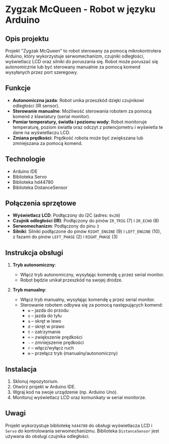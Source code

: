 # Zygzak McQueen - Robot w języku Arduino

## Opis projektu

Projekt "Zygzak McQueen" to robot sterowany za pomocą mikrokontrolera Arduino, który wykorzystuje serwomechanizm, czujniki odległości, wyświetlacz LCD oraz silniki do poruszania się. Robot może poruszać się autonomicznie lub być sterowany manualnie za pomocą komend wysyłanych przez port szeregowy.

## Funkcje

- **Autonomiczna jazda**: Robot unika przeszkód dzięki czujnikowi odległości (IR sensor).
- **Sterowanie manualne**: Możliwość sterowania robotem za pomocą komend z klawiatury (serial monitor).
- **Pomiar temperatury, światła i poziomu wody**: Robot monitoruje temperaturę, poziom światła oraz odczyt z potencjometru i wyświetla te dane na wyświetlaczu LCD.
- **Zmiana prędkości**: Prędkość robota może być zwiększana lub zmniejszana za pomocą komend.

## Technologie

- Arduino IDE
- Biblioteka Servo
- Biblioteka hd44780
- Biblioteka DistanceSensor

## Połączenia sprzętowe

- **Wyświetlacz LCD**: Podłączony do I2C (adres: `0x20`)
- **Czujnik odległości (IR)**: Podłączony do pinów `IR_TRIG` (7) i `IR_ECHO` (8)
- **Serwomechanizm**: Podłączony do pinu `3`
- **Silniki**: Silniki podłączone do pinów `RIGHT_ENGINE` (9) i `LEFT_ENGINE` (10), z fazami do pinów `LEFT_PHASE` (2) i `RIGHT_PHASE` (3)

## Instrukcja obsługi

1. **Tryb autonomiczny**:
   - Włącz tryb autonomiczny, wysyłając komendę `q` przez serial monitor.
   - Robot będzie unikał przeszkód na swojej drodze.
   
2. **Tryb manualny**:
   - Włącz tryb manualny, wysyłając komendę `q` przez serial monitor.
   - Sterowanie robotem odbywa się za pomocą następujących komend:
     - `w` – jazda do przodu
     - `s` – jazda do tyłu
     - `a` – skręt w lewo
     - `d` – skręt w prawo
     - `t` – zatrzymanie
     - `+` – zwiększenie prędkości
     - `-` – zmniejszenie prędkości
     - `r` – włącz/wyłącz ruch
     - `m` – przełącz tryb (manualny/autonomiczny)

## Instalacja

1. Sklonuj repozytorium.
2. Otwórz projekt w Arduino IDE.
3. Wgraj kod na swoje urządzenie (np. Arduino Uno).
4. Monitoruj wyświetlacz LCD oraz komunikaty w serial monitorze.

## Uwagi

Projekt wykorzystuje bibliotekę `hd44780` do obsługi wyświetlacza LCD i `Servo` do kontrolowania serwomechanizmu. Biblioteka `DistanceSensor` jest używana do obsługi czujnika odległości.
